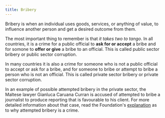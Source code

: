 ```yaml
---
title: Bribery
---
```


Bribery is when an individual uses goods, services, or anything of value, to influence another person and get a desired outcome from them.

The most important thing to remember is that *it takes two to tango*. In all countries, it is a crime for a public official to **ask for or accept** a bribe and for somone to **offer or give** a bribe to an official. This is called public sector bribery or public sector corruption.

In many countries it is also a crime for someone who is not a public official to accept or ask for a bribe, and for someone to bribe or attempt to bribe a person who is not an official. This is called private sector bribery or private sector corruption.

In an example of possible attempted bribery in the private sector, the Maltese lawyer Gianluca Caruana Curran is accused of attempted to bribe a journalist to produce reporting that is favourable to his client. For more detailed information about that case, read the Foundation's [explanation](https://www.daphne.foundation/en/2020/11/05/bribing-a-journalist) as to why attempted bribery is a crime.
